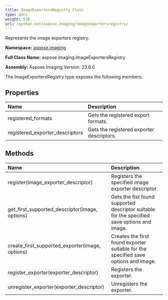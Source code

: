 ```yaml
---
title: ImageExportersRegistry Class
type: docs
weight: 530
url: /python-net/aspose.imaging/imageexportersregistry/
---
```


Represents the image exporters registry.

**Namespace:** [aspose.imaging](/imaging/python-net/aspose.imaging/)

**Full Class Name:** aspose.imaging.ImageExportersRegistry

**Assembly:**  Aspose.Imaging Version: 23.6.0

The ImageExportersRegistry type exposes the following members:
## **Properties**
|**Name**|**Description**|
| :- | :- |
|registered_formats|Gets the registered export formats.|
|registered_exporter_descriptors|Gets the registered exporter descriptors.|
## **Methods**
|**Name**|**Description**|
| :- | :- |
|register(image_exporter_descriptor)|Registers the specified image exporter descriptor.|
|get_first_supported_descriptor(image, options)|Gets the fist found supported descriptor suitable for the specified save options and image.|
|create_first_supported_exporter(image, options)|Creates the first found exporter suitable for the specified save options and image.|
|register_exporter(exporter_descriptor)|Registers the exporter.|
|unregister_exporter(exporter_descriptor)|Unregisters the exporter.|
